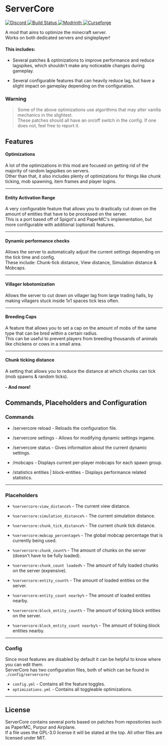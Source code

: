 # ServerCore

[
![Discord](https://img.shields.io/discord/998162243852173402?style=flat&label=Discord&logo=discord&color=7289DA)
](https://discord.gg/Y9nC7Peq4m)
[
![Build Status](https://github.com/Wesley1808/ServerCore/actions/workflows/gradle.yml/badge.svg)
](https://github.com/Wesley1808/ServerCore/actions/workflows/gradle.yml)
[
![Modrinth](https://img.shields.io/modrinth/dt/servercore?color=00AF5C&label=Modrinth&style=flat&logo=modrinth)
](https://modrinth.com/mod/servercore)
[
![Curseforge](http://cf.way2muchnoise.eu/full_550579_Downloads.svg)
](https://www.curseforge.com/minecraft/mc-mods/servercore)

A mod that aims to optimize the minecraft server.\
Works on both dedicated servers and singleplayer!

#### This includes:

- Several patches & optimizations to improve performance and reduce lagspikes, which shouldn't make any noticeable changes during gameplay.


- Several configurable features that can heavily reduce lag, but have a slight impact on gameplay depending on the configuration.

### Warning
>Some of the above optimizations use algorithms that may alter vanilla mechanics in the slightest.\
>These patches should all have an on/off switch in the config. If one does not, feel free to report it.

## Features

#### Optimizations

A lot of the optimizations in this mod are focused on getting rid of the majority of random lagspikes on servers.\
Other than that, it also includes plenty of optimizations for things like chunk ticking, mob spawning, item frames and
player logins.

___
#### Entity Activation Range

A very configurable feature that allows you to drastically cut down on the amount of entities that have to be processed
on the server.\
This is a port based off of Spigot's and PaperMC's implementation, but more configurable with additional (optional) features.

___

#### Dynamic performance checks

Allows the server to automatically adjust the current settings depending on the tick time and config.\
These include: Chunk-tick distance, View distance, Simulation distance & Mobcaps.

___

#### Villager lobotomization

Allows the server to cut down on villager lag from large trading halls, by making villagers stuck inside 1x1 spaces tick less often.

___

#### Breeding Caps

A feature that allows you to set a cap on the amount of mobs of the same type that can be bred within a certain radius.\
This can be useful to prevent players from breeding thousands of animals like chickens or cows in a small area.

___

#### Chunk ticking distance

A setting that allows you to reduce the distance at which chunks can tick (mob spawns & random ticks).
\
\
**- And more!**

## Commands, Placeholders and Configuration

### Commands

- /servercore reload - Reloads the configuration file.

- /servercore settings - Allows for modifying dynamic settings ingame.

- /servercore status - Gives information about the current dynamic settings.

- /mobcaps - Displays current per-player mobcaps for each spawn group.

- /statistics entities | block-entities - Displays performance related statistics.

___

### Placeholders

- `%servercore:view_distance%` - The current view distance.
- `%servercore:simulation_distance%` - The current simulation distance.
- `%servercore:chunk_tick_distance%` - The current chunk tick distance.
- `%servercore:mobcap_percentage%` - The global mobcap percentage that is currently being used.


- `%servercore:chunk_count%` - The amount of chunks on the server (doesn't have to be fully loaded).
- `%servercore:chunk_count loaded%` - The amount of fully loaded chunks on the server (expensive).


- `%servercore:entity_count%` - The amount of loaded entities on the server.
- `%servercore:entity_count nearby%` - The amount of loaded entities nearby.


- `%servercore:block_entity_count%` - The amount of ticking block entities on the server.
- `%servercore:block_entity_count nearby%` - The amount of ticking block entities nearby.

___

### Config

Since most features are disabled by default it can be helpful to know where you can edit them.\
ServerCore has two configuration files, both of which can be found in `./config/servercore/`
- `config.yml` - Contains all the feature toggles.
- `optimizations.yml` - Contains all toggleable optimizations.

___

## License

ServerCore contains several ports based on patches from repositories such as PaperMC, Purpur and Airplane.\
If a file uses the GPL-3.0 license it will be stated at the top. All other files are licensed under MIT.
